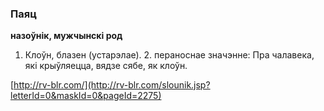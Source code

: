 ### Паяц
**назоўнік, мужчынскі род**

1. Клоўн, блазен (устарэлае). 2. пераноснае значэнне: Пра чалавека, які крыўляецца, вядзе сябе, як клоўн.

<a rel="author">[http://rv-blr.com/](http://rv-blr.com/slounik.jsp?letterId=0&maskId=0&pageId=2275)</a>
